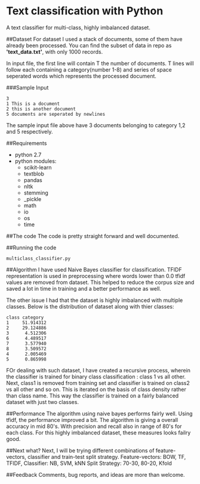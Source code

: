 # Text classification with Python
A text classifier for multi-class, highly imbalanced dataset.

##Dataset
For dataset I used a stack of documents, some of them have already been processed. You can find the subset of data in repo as **'text_data.txt'**, with only 1000 records.

In input file, the first line will contain T the number of documents. T lines will follow each containing a category(number 1-8) and series of space seperated words which represents the processed document.

###Sample Input
```
3 
1 This is a document 
2 this is another document 
5 documents are seperated by newlines
```
The sample input file above have 3 documents belonging to category 1,2 and 5 respectively.

##Requirements
  - python 2.7
  - python modules:
    - scikit-learn
    - textblob
    - pandas
    - nltk
    - stemming
    - _pickle
    - math
    - io
    - os
    - time
    
    
##The code
The code is pretty straight forward and well documented.
 
##Running the code
```
multiclass_classifier.py
```

##Algorithm
I have used Naive Bayes classifier for classification.
TFIDF representation is used in preprocessing where words lower than 0.0 tfidf values are removed from dataset. This helped to reduce the corpus size and saved a lot in time in training and a better performance as well.

The other issue I had that the dataset is highly imbalanced with multiple classes. Below is the distribution of dataset along with thier classes:
```
class category
1     51.914312
2     29.124886
3      4.512306
6      4.489517
7      3.577940
8      3.509572
4      2.005469
5      0.865998
```
FOr dealing with such dataset, I have created a recursive process, wherein the classifier is trained for binary class classification : class 1 vs all other. Next, class1 is removed from training set and classifier is trained on class2 vs all other and so on. This is iterated on the basis of class density rather than class name. This way the classifier is trained on a fairly balanced dataset with just two classes. 

##Performance
The algorithm using naive bayes performs fairly well. Using tfidf, the performance improved a bit.
The algorithm is giving a overall accuracy in mid 80's. With precision and recall also in range of 80's for each class. 
For this highly imbalanced dataset, these measures looks failry good.

##Next what?
Next, I will be trying different combinations of feature-vectors, classifier and train-test split strategy.
Feature-vectors: BOW, TF, TFIDF, 
Classifier: NB, SVM, kNN
Split Strategy: 70-30, 80-20, Kfold

##Feedback
Comments, bug reports, and ideas are more than welcome.
